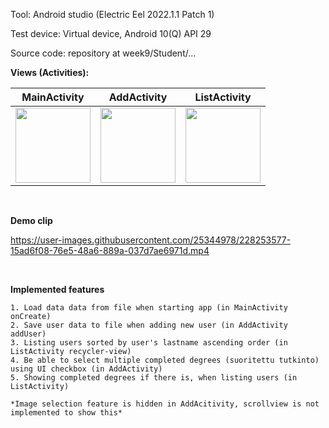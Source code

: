 Tool: Android studio (Electric Eel 2022.1.1 Patch 1)

Test device: Virtual device, Android 10(Q) API 29

Source code: repository at week9/Student/...

**Views (Activities):**    

|MainActivity|AddActivity|ListActivity|
|-|-|-|
|<kbd> <img src="https://user-images.githubusercontent.com/25344978/226956391-2f710d71-052f-417f-b05a-108c2c113d0c.png" width=120> </kbd>|<kbd> <img src="https://user-images.githubusercontent.com/25344978/228251567-7107893d-21e6-4509-9c7a-f6cddc9fcf45.png" width=120> </kbd>|<kbd> <img src="https://user-images.githubusercontent.com/25344978/228251755-3341c7b4-1dad-4c5d-a611-6a44ab6c23e6.png" width=120> </kbd>|


<br>

**Demo clip**

https://user-images.githubusercontent.com/25344978/228253577-15ad6f08-76e5-48a6-889a-037d7ae6971d.mp4


<br>

**Implemented features**  

```
1. Load data data from file when starting app (in MainActivity onCreate)  
2. Save user data to file when adding new user (in AddActivity addUser)
3. Listing users sorted by user's lastname ascending order (in ListActivity recycler-view)
4. Be able to select multiple completed degrees (suoritettu tutkinto) using UI checkbox (in AddActivity)
5. Showing completed degrees if there is, when listing users (in ListActivity) 

*Image selection feature is hidden in AddAcitivity, scrollview is not implemented to show this*
```




